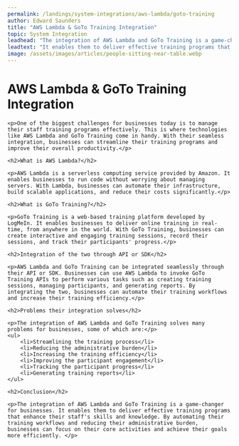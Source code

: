 ```yaml
---
permalink: /landings/system-integrations/aws-lambda/goto-training
author: Edward Saunders
title: "AWS Lambda & GoTo Training Integration"
topic: System Integration
leadhead: "The integration of AWS Lambda and GoTo Training is a game-changer for businesses"
leadtext: "It enables them to deliver effective training programs that enhance their staff's skills and knowledge. By automating their training workflows and reducing their administrative burden, businesses can focus on their core activities and achieve their goals more efficiently."
image: /assets/images/articles/people-sitting-near-table.webp
---
```

<div class="arttext">	<h1>AWS Lambda & GoTo Training Integration</h1>
	
	<p>One of the biggest challenges for businesses today is to manage their staff training programs effectively. This is where technologies like AWS Lambda and GoTo Training come in handy. With their seamless integration, businesses can streamline their training programs and improve their overall productivity.</p>

	<h2>What is AWS Lambda?</h2>

	<p>AWS Lambda is a serverless computing service provided by Amazon. It enables businesses to run code without worrying about managing servers. With Lambda, businesses can automate their infrastructure, build scalable applications, and reduce their costs significantly.</p>

	<h2>What is GoTo Training?</h2>

	<p>GoTo Training is a web-based training platform developed by LogMeIn. It enables businesses to deliver online training in real-time, from anywhere in the world. With GoTo Training, businesses can create interactive and engaging training sessions, record their sessions, and track their participants' progress.</p>

	<h2>Integration of the two through API or SDK</h2>

	<p>AWS Lambda and GoTo Training can be integrated seamlessly through their API or SDK. Businesses can use AWS Lambda to invoke GoTo Training APIs to perform various tasks such as creating training sessions, managing participants, and generating reports. By integrating the two, businesses can automate their training workflows and increase their training efficiency.</p>

	<h2>Problems their integration solves</h2>

	<p>The integration of AWS Lambda and GoTo Training solves many problems for businesses, some of which are:</p>
	<ul>
		<li>Streamlining the training process</li>
		<li>Reducing the administrative burden</li>
		<li>Increasing the training efficiency</li>
		<li>Improving the participant engagement</li>
		<li>Tracking the participant progress</li>
		<li>Generating training reports</li>
	</ul>

	<h2>Conclusion</h2>

	<p>The integration of AWS Lambda and GoTo Training is a game-changer for businesses. It enables them to deliver effective training programs that enhance their staff's skills and knowledge. By automating their training workflows and reducing their administrative burden, businesses can focus on their core activities and achieve their goals more efficiently. </p>
</div>